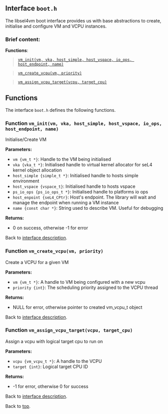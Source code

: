 <!--
     Copyright 2020, Data61
     Commonwealth Scientific and Industrial Research Organisation (CSIRO)
     ABN 41 687 119 230.

     This software may be distributed and modified according to the terms of
     the BSD 2-Clause license. Note that NO WARRANTY is provided.
     See "LICENSE_BSD2.txt" for details.

     @TAG(DATA61_BSD)
-->

## Interface `boot.h`

The libsel4vm boot interface provides us with base abstractions to create, initialise and configure VM and VCPU instances.

### Brief content:

**Functions**:

> [`vm_init(vm, vka, host_simple, host_vspace, io_ops, host_endpoint, name)`](#function-vm_initvm-vka-host_simple-host_vspace-io_ops-host_endpoint-name)

> [`vm_create_vcpu(vm, priority)`](#function-vm_create_vcpuvm-priority)

> [`vm_assign_vcpu_target(vcpu, target_cpu)`](#function-vm_assign_vcpu_targetvcpu-target_cpu)


## Functions

The interface `boot.h` defines the following functions.

### Function `vm_init(vm, vka, host_simple, host_vspace, io_ops, host_endpoint, name)`

Initialise/Create VM

**Parameters:**

- `vm {vm_t *}`: Handle to the VM being initialised
- `vka {vka_t *}`: Initialised handle to virtual kernel allocator for seL4 kernel object allocation
- `host_simple {simple_t *}`: Initialised handle to hosts simple environment
- `host_vspace {vspace_t}`: Initialised handle to hosts vspace
- `ps_io_ops {ps_io_ops_t *}`: Initialised handle to platforms io ops
- `host_enpoint {seL4_CPtr}`: Host's endpoint. The library will wait and manage the endpoint when running a VM instance
- `name {const char *}`: String used to describe VM. Useful for debugging

**Returns:**

- 0 on success, otherwise -1 for error

Back to [interface description](#module-booth).

### Function `vm_create_vcpu(vm, priority)`

Create a VCPU for a given VM

**Parameters:**

- `vm {vm_t *}`: A handle to VM being configured with a new vcpu
- `priority {int}`: The scheduling priority assigned to the VCPU thread

**Returns:**

- NULL for error, otherwise pointer to created vm_vcpu_t object

Back to [interface description](#module-booth).

### Function `vm_assign_vcpu_target(vcpu, target_cpu)`

Assign a vcpu with logical target cpu to run on

**Parameters:**

- `vcpu {vm_vcpu_t *}`: A handle to the VCPU
- `target {int}`: Logical target CPU ID

**Returns:**

- -1 for error, otherwise 0 for success

Back to [interface description](#module-booth).


Back to [top](#).

